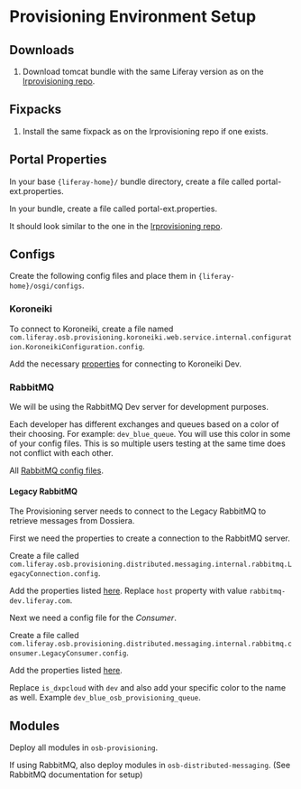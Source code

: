 # Provisioning Environment Setup

## Downloads

1. Download tomcat bundle with the same Liferay version as on the [lrprovisioning repo](https://github.com/dxpcloud/lrprovisioning/blob/master/gradle.properties).

## Fixpacks

1. Install the same fixpack as on the lrprovisioning repo if one exists.

## Portal Properties

In your base `{liferay-home}/` bundle directory, create a file called portal-ext.properties.

In your bundle, create a file called portal-ext.properties.

It should look similar to the one in the [lrprovisioning repo](https://github.com/dxpcloud/lrprovisioning/blob/master/lcp/liferay/config/common/portal-all.properties).

## Configs

Create the following config files and place them in `{liferay-home}/osgi/configs`.

### Koroneiki

To connect to Koroneiki, create a file named `com.liferay.osb.provisioning.koroneiki.web.service.internal.configuration.KoroneikiConfiguration.config`.

Add the necessary [properties](https://github.com/dxpcloud/lrprovisioning/blob/master/lcp/liferay/config/dev/com.liferay.osb.provisioning.koroneiki.web.service.internal.configuration.KoroneikiConfiguration.config) for connecting to Koroneiki Dev.

### RabbitMQ

We will be using the RabbitMQ Dev server for development purposes.

Each developer has different exchanges and queues based on a color of their choosing. For example: `dev_blue_queue`. You will use this color in some of your config files. This is so multiple users testing at the same time does not conflict with each other.

All [RabbitMQ config files](https://github.com/dxpcloud/lrprovisioning/tree/master/lcp/liferay/config/dev).

#### Legacy RabbitMQ

The Provisioning server needs to connect to the Legacy RabbitMQ to retrieve messages from Dossiera.

First we need the properties to create a connection to the RabbitMQ server.

Create a file called `com.liferay.osb.provisioning.distributed.messaging.internal.rabbitmq.LegacyConnection.config`.

Add the properties listed [here](https://github.com/dxpcloud/lrprovisioning/blob/master/lcp/liferay/config/dev/com.liferay.osb.provisioning.distributed.messaging.internal.rabbitmq.LegacyConnection.config). Replace `host` property with value `rabbitmq-dev.liferay.com`.

Next we need a config file for the *Consumer*.

Create a file called `com.liferay.osb.provisioning.distributed.messaging.internal.rabbitmq.consumer.LegacyConsumer.config`.

Add the properties listed [here](com.liferay.osb.provisioning.distributed.messaging.internal.rabbitmq.consumer.LegacyConsumer.config).

Replace `is_dxpcloud` with `dev` and also add your specific color to the name as well. Example `dev_blue_osb_provisioning_queue`.

## Modules

Deploy all modules in `osb-provisioning`.

If using RabbitMQ, also deploy modules in `osb-distributed-messaging`. (See RabbitMQ documentation for setup)